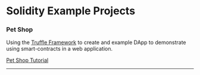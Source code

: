 # Solidity Example Projects

### Pet Shop

Using the [Truffle Framework](https://truffleframework.com/) to create and example DApp to demonstrate using smart-contracts in a web application.

[Pet Shop Tutorial](https://truffleframework.com/tutorials/pet-shop)

---